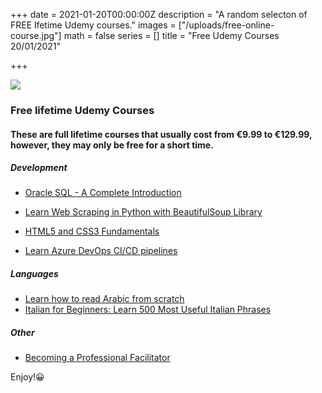 +++
date = 2021-01-20T00:00:00Z
description = "A random selecton of FREE lfetime Udemy courses."
images = ["/uploads/free-online-course.jpg"]
math = false
series = []
title = "Free Udemy Courses 20/01/2021"

+++

![](/uploads/og-free-courses.jpg)

### Free lifetime Udemy Courses

#### These are full lifetime courses that usually cost from €9.99 to €129.99, however, they may only be free for a short time.

##### Development

* [Oracle SQL - A Complete Introduction](https://www.udemy.com/course/introduction-to-oracle-sql/)


* [Learn Web Scraping in Python with BeautifulSoup Library](https://www.udemy.com/course/web-scraping-python-bs/)


* [HTML5 and CSS3 Fundamentals](https://www.udemy.com/course/html5-fundamentals-for-beginners/)


* [Learn Azure DevOps CI/CD pipelines](https://www.udemy.com/course/azure-devops-ci-cd-pipelines/?ranMID=39197&ranEAID=TnL5HPStwNw&ranSiteID=TnL5HPStwNw-ycskt.e_k_zZG6FtDcuOXA&LSNPUBID=TnL5HPStwNw&utm_source=aff-campaign&utm_medium=udemyads&couponCode=642AEB52C61BF5BFD73B)

##### Languages

* [Learn how to read Arabic from scratch](https://www.udemy.com/course/learn-reading-arabic-in-less-than-one-hour/?ranMID=39197&ranEAID=TnL5HPStwNw&ranSiteID=TnL5HPStwNw-oAiLFUVTqN4R23YgETKk7Q&utm_source=aff-campaign&utm_medium=udemyads&LSNPUBID=TnL5HPStwNw)
* [Italian for Beginners: Learn 500 Most Useful Italian Phrases](https://www.udemy.com/course/500-most-useful-italian-phrases/?ranMID=39197&ranEAID=TnL5HPStwNw&ranSiteID=TnL5HPStwNw-g4c.GLG8OSPgpYRL49SVdw&utm_source=aff-campaign&utm_medium=udemyads&LSNPUBID=TnL5HPStwNw&couponCode=14950785B5F93BC72B54)

##### Other

* [Becoming a Professional Facilitator](https://www.udemy.com/course/becoming-a-professional-facilitator/?ranMID=39197&ranEAID=TnL5HPStwNw&ranSiteID=TnL5HPStwNw-x5q.UvTjJc4kATcW37OMog&LSNPUBID=TnL5HPStwNw&utm_source=aff-campaign&utm_medium=udemyads&couponCode=JAN2021)

Enjoy!😀